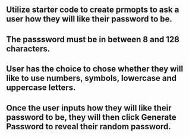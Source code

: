 
## Utilize starter code to create prmopts to ask a user how they will like their password to be.

## The passsword must be in between 8 and 128 characters.

## User has the choice to chose whether they will like to use numbers, symbols, lowercase and uppercase letters.

## Once the user inputs how they will like their password to be, they will then click Generate Password to reveal their random password.
